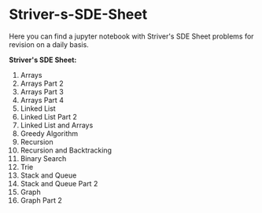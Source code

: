 # Striver-s-SDE-Sheet
Here you can find a jupyter notebook with Striver's SDE Sheet problems for revision on a daily basis.

**Striver's SDE Sheet:**
1. Arrays
2. Arrays Part 2
3. Arrays Part 3
4. Arrays Part 4
5. Linked List
6. Linked List Part 2
7. Linked List and Arrays
8. Greedy Algorithm
9. Recursion
10. Recursion and Backtracking
11. Binary Search
12. Trie
13. Stack and Queue
14. Stack and Queue Part 2
15. Graph
16. Graph Part 2
